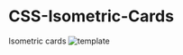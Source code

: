 # CSS-Isometric-Cards
Isometric cards
![template](https://user-images.githubusercontent.com/24843495/27418807-2a3ae882-573b-11e7-9554-24e31fbb7f10.PNG)
